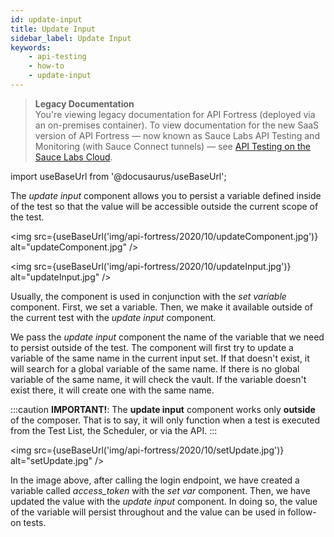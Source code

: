 ```yaml
---
id: update-input
title: Update Input
sidebar_label: Update Input
keywords:
    - api-testing
    - how-to
    - update-input
---
```


<head>
  <meta name="robots" content="noindex" />
</head>

>**Legacy Documentation**<br/>You're viewing legacy documentation for API Fortress (deployed via an on-premises container). To view documentation for the new SaaS version of API Fortress &#8212; now known as Sauce Labs API Testing and Monitoring (with Sauce Connect tunnels) &#8212; see [API Testing on the Sauce Labs Cloud](/api-testing/).

import useBaseUrl from '@docusaurus/useBaseUrl';

The  _update input_ component allows you to persist a variable defined inside of the test so that the value will be accessible outside the current scope of the test.

<img src={useBaseUrl('img/api-fortress/2020/10/updateComponent.jpg')} alt="updateComponent.jpg" />

<img src={useBaseUrl('img/api-fortress/2020/10/updateInput.jpg')} alt="updateInput.jpg" />

Usually, the component is used in conjunction with the _set variable_ component. First, we set a variable. Then, we make it available outside of the current test with the _update input_ component.

We pass the _update input_ component the name of the variable that we need to persist outside of the test. The component will first try to update a variable of the same name in the current input set. If that doesn't exist, it will search for a global variable of the same name. If there is no global variable of the same name, it will check the vault. If the variable doesn't exist there, it will create one with the same name.

:::caution **IMPORTANT!**:
The **update input** component works only **outside** of the composer. That is to say, it will only function when a test is executed from the Test List, the Scheduler, or via the API.
:::

<img src={useBaseUrl('img/api-fortress/2020/10/setUpdate.jpg')} alt="setUpdate.jpg" />

In the image above, after calling the login endpoint, we have created a variable called _access_token_ with the _set var_ component. Then, we have updated the value with the _update input_ component. In doing so, the value of the variable will persist throughout and the value can be used in follow-on tests.
